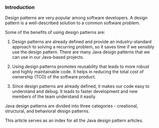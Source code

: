 ### Introduction

Design patterns are very popular among software developers. A design pattern is a well-described solution to a common software problem.

Some of the benefits of using design patterns are:

1. Design patterns are already defined and provide an industry-standard approach to solving a recurring problem, so it saves time if we sensibly use the design pattern. There are many Java design patterns that we can use in our Java-based projects.

2. Using design patterns promotes reusability that leads to more robust and highly maintainable code. It helps in reducing the total cost of ownership (TCO) of the software product.

3. Since design patterns are already defined, it makes our code easy to understand and debug. It leads to faster development and new members of the team understand it easily.

Java design patterns are divided into three categories - creational, structural, and behavioral design patterns.


This article serves as an index for all the Java design pattern articles.